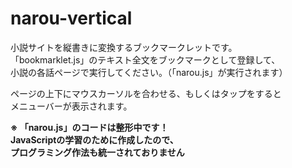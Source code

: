 # narou-vertical
小説サイトを縦書きに変換するブックマークレットです。  
「bookmarklet.js」のテキスト全文をブックマークとして登録して、  
小説の各話ページで実行してください。（「narou.js」が実行されます）

ページの上下にマウスカーソルを合わせる、もしくはタップをすると  
メニューバーが表示されます。

**※ 「narou.js」のコードは整形中です！  
JavaScriptの学習のために作成したので、  
プログラミング作法も統一されておりません**
